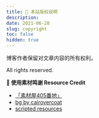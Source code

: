 ```yaml
---
title: 🍞 本站版权说明
description:
date: 2021-06-28
slug: copyright
toc: false
hidden: true
---
```

<style>
img {
border-radius: 0px;
}
</style>
博客作者保留对文章内容的所有权利。

All rights reserved.

**💫 使用素材鸣谢 Resource Credit**

- [「素材屋405番地」](http://sozaiya405.chu.jp/405) 
- [bg by cairovercoat](http://cairovercoat.tumblr.com/tagged/pixel+pattern)
- [scripted resources](https://scripted.neocities.org/#)



